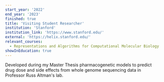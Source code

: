 ```yaml
---
start_year: '2022'
end_year: '2023'
finished: true
title: 'Visiting Student Researcher'
institution: 'Stanford'
institution_link: 'https://www.stanford.edu/'
external: 'https://helix.stanford.edu/'
relevant_courses:
  - Representations and Algorithms for Computational Molecular Biology
showInEducation: true
---
```


Developed during my Master Thesis pharmacogenetic models to predict drug dose and side effects from whole genome sequencing data in Professor Russ Altman's lab.
